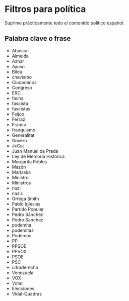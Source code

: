 # Filtros para política
Suprime prácticamente todo el contenido político español.

## Palabra clave o frase
- Abascal
- Almeida
- Aznar
- Ayuso
- Bildu
- chavismo
- Ciudadanos
- Congreso
- ERC
- facha
- fascista
- fascistas
- Feijoo
- Ferraz
- Franco
- franquismo
- Generalitat
- Govern
- JxCat
- Juan Manuel de Prada
- Ley de Memoria Histórica
- Margarita Robles
- Mazón
- Marlaska
- Ministro
- Ministros
- nazi
- nazis
- Ortega Smith
- Pablo Iglesias
- Partido Popular
- Pedro Sánchez
- Pedro Sanchez
- podemita
- podemitas
- Podemos
- PP
- PPSOE
- PPVOX
- PSOE
- PSC
- ultraderecha
- Venezuela
- VOX
- Votar
- Elecciones
- Vidal-Quadras
